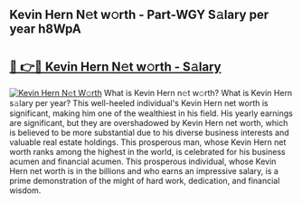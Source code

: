 ## Kevin Hern N𝚎t w𝚘rth - Part-WGY S𝚊lary per year h8WpA

# <h2><a href="http://gc3nvh2.nevu.top/?p=Kevin+Hern">🔗 👉🔴 Kevin Hern N𝚎t w𝚘rth - S𝚊lary</a></h2>

[![Kevin Hern N𝚎t W𝚘rth](https://i.imgur.com/Oavwk0R.jpeg)](http://gc3nvh2.nevu.top/?p=Kevin+Hern)
What is Kevin Hern n𝚎t w𝚘rth? What is Kevin Hern s𝚊lary per year?
This well-heeled individual's Kevin Hern net worth is significant, making him one of the wealthiest in his field. His yearly earnings are significant, but they are overshadowed by Kevin Hern net worth, which is believed to be more substantial due to his diverse business interests and valuable real estate holdings. This prosperous man, whose Kevin Hern net worth ranks among the highest in the world, is celebrated for his business acumen and financial acumen. This prosperous individual, whose Kevin Hern net worth is in the billions and who earns an impressive salary, is a prime demonstration of the might of hard work, dedication, and financial wisdom.
